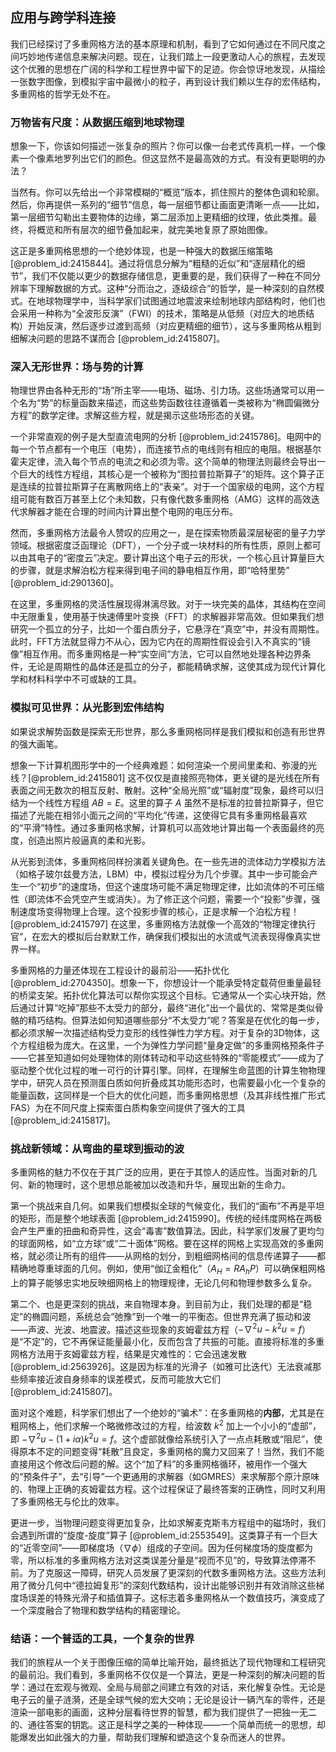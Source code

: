 ## 应用与跨学科连接

我们已经探讨了多重网格方法的基本原理和机制，看到了它如何通过在不同尺度之间巧妙地传递信息来解决问题。现在，让我们踏上一段更激动人心的旅程，去发现这个优雅的思想在广阔的科学和工程世界中留下的足迹。你会惊讶地发现，从描绘一张数字图像，到模拟宇宙中最微小的粒子，再到设计我们赖以生存的宏伟结构，多重网格的哲学无处不在。

### 万物皆有尺度：从数据压缩到地球物理

想象一下，你该如何描述一张复杂的照片？你可以像一台老式传真机一样，一个像素一个像素地罗列出它们的颜色。但这显然不是最高效的方式。有没有更聪明的办法？

当然有。你可以先给出一个非常模糊的“概览”版本，抓住照片的整体色调和轮廓。然后，你再提供一系列的“细节”信息，每一层细节都让画面更清晰一点——比如，第一层细节勾勒出主要物体的边缘，第二层添加上更精细的纹理，依此类推。最终，将概览和所有层次的细节叠加起来，就完美地复原了原始图像。

这正是多重网格思想的一个绝妙体现，也是一种强大的数据压缩策略 [@problem_id:2415844]。通过将信息分解为“粗糙的近似”和“逐层精化的细节”，我们不仅能以更少的数据存储信息，更重要的是，我们获得了一种在不同分辨率下理解数据的方式。这种“分而治之，逐级综合”的哲学，是一种深刻的自然模式。在地球物理学中，当科学家们试图通过地震波来绘制地球内部结构时，他们也会采用一种称为“全波形反演”（FWI）的技术，策略是从低频（对应大的地质结构）开始反演，然后逐步过渡到高频（对应更精细的细节），这与多重网格从粗到细解决问题的思路不谋而合 [@problem_id:2415807]。

### 深入无形世界：场与势的计算

物理世界由各种无形的“场”所主宰——电场、磁场、引力场。这些场通常可以用一个名为“势”的标量函数来描述，而这些势函数往往遵循着一类被称为“椭圆偏微分方程”的数学定律。求解这些方程，就是揭示这些场形态的关键。

一个非常直观的例子是大型直流电网的分析 [@problem_id:2415786]。电网中的每一个节点都有一个电压（电势），而连接节点的电线则有相应的电阻。根据基尔霍夫定律，流入每个节点的电流之和必须为零。这个简单的物理法则最终会导出一个巨大的线性方程组，其核心是一个被称为“图拉普拉斯算子”的矩阵。这个算子正是连续的拉普拉斯算子在离散网络上的“表亲”。对于一个国家级的电网，这个方程组可能有数百万甚至上亿个未知数，只有像代数多重网格（AMG）这样的高效迭代求解器才能在合理的时间内计算出整个电网的电压分布。

然而，多重网格方法最令人赞叹的应用之一，是在探索物质最深层秘密的量子力学领域。根据密度泛函理论（DFT），一个分子或一块材料的所有性质，原则上都可以由其电子的“密度云”决定。要计算出这个电子云的形状，一个核心且计算量巨大的步骤，就是求解泊松方程来得到电子间的静电相互作用，即“哈特里势” [@problem_id:2901360]。

在这里，多重网格的灵活性展现得淋漓尽致。对于一块完美的晶体，其结构在空间中无限重复，使用基于快速傅里叶变换（FFT）的求解器非常高效。但如果我们想研究一个孤立的分子，比如一个蛋白质分子，它悬浮在“真空”中，并没有周期性。此时，FFT方法就显得力不从心，因为它内在的周期性假设会引入不真实的“镜像”相互作用。而多重网格是一种“实空间”方法，它可以自然地处理各种边界条件，无论是周期性的晶体还是孤立的分子，都能精确求解，这使其成为现代计算化学和材料科学中不可或缺的工具。

### 模拟可见世界：从光影到宏伟结构

如果说求解势函数是探索无形世界，那么多重网格同样是我们模拟和创造有形世界的强大画笔。

想象一下计算机图形学中的一个经典难题：如何渲染一个房间里柔和、弥漫的光线？[@problem_id:2415801] 这不仅仅是直接照亮物体，更关键的是光线在所有表面之间无数次的相互反射、散射。这种“全局光照”或“辐射度”现象，最终可以归结为一个线性方程组 $A B = E$。这里的算子 $A$ 虽然不是标准的拉普拉斯算子，但它描述了光能在相邻小面元之间的“平均化”传递，这使得它具有多重网格最喜欢的“平滑”特性。通过多重网格求解，计算机可以高效地计算出每一个表面最终的亮度，创造出照片般逼真的柔和光影。

从光影到流体，多重网格同样扮演着关键角色。在一些先进的流体动力学模拟方法（如格子玻尔兹曼方法，LBM）中，模拟过程分为几个步骤。其中一步可能会产生一个“初步”的速度场，但这个速度场可能不满足物理定律，比如流体的不可压缩性（即流体不会凭空产生或消失）。为了修正这个问题，需要一个“投影”步骤，强制速度场变得物理上合理。这个投影步骤的核心，正是求解一个泊松方程！[@problem_id:2415797] 在这里，多重网格方法就像一个高效的“物理定律执行官”，在宏大的模拟后台默默工作，确保我们模拟出的水流或气流表现得像真实世界一样。

多重网格的力量还体现在工程设计的最前沿——拓扑优化 [@problem_id:2704350]。想象一下，你想设计一个能承受特定载荷但重量最轻的桥梁支架。拓扑优化算法可以帮你实现这个目标。它通常从一个实心块开始，然后通过计算“吃掉”那些不太受力的部分，最终“进化”出一个最优的、常常是类似骨骼的精巧结构。但算法如何知道哪些部分“不太受力”呢？答案是在优化的每一步，都必须求解一次描述结构受力变形的线性弹性力学方程。对于复杂的3D物体，这个方程组极为庞大。在这里，一个为弹性力学问题“量身定做”的多重网格预条件子——它甚至知道如何处理物体的刚体转动和平动这些特殊的“零能模式”——成为了驱动整个优化过程的唯一可行的计算引擎。同样，在理解生命蓝图的计算生物物理学中，研究人员在预测蛋白质如何折叠成其功能形态时，也需要最小化一个复杂的能量函数，这同样是一个巨大的优化问题，而多重网格思想（及其非线性推广形式FAS）为在不同尺度上探索蛋白质构象空间提供了强大的工具 [@problem_id:2415817]。

### 挑战新领域：从弯曲的星球到振动的波

多重网格的魅力不仅在于其广泛的应用，更在于其惊人的适应性。当面对新的几何、新的物理时，这个思想总能被加以改造和升华，展现出新的生命力。

第一个挑战来自几何。如果我们想模拟全球的气候变化，我们的“画布”不再是平坦的矩形，而是整个地球表面 [@problem_id:2415990]。传统的经纬度网格在两极会产生严重的扭曲和奇异性，这会“毒害”数值算法。因此，科学家们发展了更均匀的球面网格，如“立方球”或“二十面体”网格。要在这样的网格上实现高效的多重网格，就必须让所有的组件——从网格的划分，到粗细网格间的信息传递算子——都精确地尊重球面的几何。例如，使用“伽辽金粗化”（$A_H = R A_h P$）可以确保粗网格上的算子能够忠实地反映细网格上的物理规律，无论几何和物理参数多么复杂。

第二个、也是更深刻的挑战，来自物理本身。到目前为止，我们处理的都是“稳定”的椭圆问题，系统总会“弛豫”到一个唯一的平衡态。但世界充满了振动和波——声波、光波、地震波。描述这些现象的亥姆霍兹方程（$-\nabla^2 u - k^2 u = f$）是“不定”的，它不再保证能量最小化，反而包含了共振的可能。直接将标准的多重网格方法用于亥姆霍兹方程，结果是灾难性的：它会迅速发散 [@problem_id:2563926]。这是因为标准的光滑子（如雅可比迭代）无法衰减那些频率接近波自身频率的误差模式，反而可能放大它们 [@problem_id:2415807]。

面对这个难题，科学家们想出了一个绝妙的“骗术”：在多重网格的**内部**，尤其是在粗网格上，他们求解一个略微修改过的方程，给波数 $k^2$ 加上一个小小的“虚部”，即 $-\nabla^2 u - (1+i\alpha)k^2 u = f$。这个虚部就像给系统引入了一点点耗散或“阻尼”，使得原本不定的问题变得“耗散”且良定，多重网格的魔力又回来了！当然，我们不能直接用这个修改后问题的解。这个“加了料”的多重网格循环，被用作一个强大的“预条件子”，去“引导”一个更通用的求解器（如GMRES）来求解那个原汁原味的、物理上正确的亥姆霍兹方程。这个过程保证了最终答案的正确性，同时又利用了多重网格无与伦比的效率。

更进一步，当物理问题变得更加复杂，比如求解麦克斯韦方程组中的磁场时，我们会遇到所谓的“旋度-旋度”算子 [@problem_id:2553549]。这类算子有一个巨大的“近零空间”——即梯度场（$\nabla \phi$）组成的子空间。因为任何梯度场的旋度都为零，所以标准的多重网格方法对这类误差分量是“视而不见”的，导致算法停滞不前。为了克服这一障碍，研究人员发展了更深刻的代数多重网格方法。这些方法利用了微分几何中“德拉姆复形”的深刻代数结构，设计出能够识别并有效消除这些梯度场误差的特殊光滑子和插值算子。这标志着多重网格从一个数值技巧，演变成了一个深度融合了物理和数学结构的精密理论。

### 结语：一个普适的工具，一个复杂的世界

我们的旅程从一个关于图像压缩的简单比喻开始，最终抵达了现代物理和工程研究的最前沿。我们看到，多重网格不仅仅是一个算法，更是一种深刻的解决问题的哲学：通过在宏观与微观、全局与局部之间建立有效的对话，来化解复杂性。无论是电子云的量子涟漪，还是全球气候的宏大交响；无论是设计一辆汽车的零件，还是渲染一部电影的画面，这种分层看待世界的智慧，都为我们提供了一把独一无二的、通往答案的钥匙。这正是科学之美的一种体现——一个简单而统一的思想，却能爆发出如此强大的力量，帮助我们理解和塑造这个复杂而迷人的世界。
